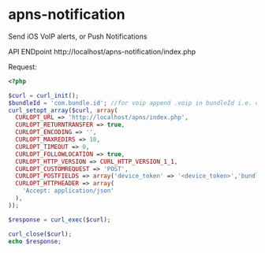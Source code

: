 # apns-notification

Send iOS VoIP alerts, or Push Notifications

API ENDpoint http://localhost/apns-notification/index.php

Request:

```php
<?php

$curl = curl_init();
$bundleId = 'com.bundle.id'; //for voip append .voip in bundleId i.e. com.bundle.id.voip
curl_setopt_array($curl, array(
  CURLOPT_URL => 'http://localhost/apns/index.php',
  CURLOPT_RETURNTRANSFER => true,
  CURLOPT_ENCODING => '',
  CURLOPT_MAXREDIRS => 10,
  CURLOPT_TIMEOUT => 0,
  CURLOPT_FOLLOWLOCATION => true,
  CURLOPT_HTTP_VERSION => CURL_HTTP_VERSION_1_1,
  CURLOPT_CUSTOMREQUEST => 'POST',
  CURLOPT_POSTFIELDS => array('device_token' => '<device_token>','bundle_id' => $bundleId,'team_id' => '<ABCTEAM>','key_id' => '<ABCKEY1>','title' => '<title>','body' => '<body>','cert'=> new CURLFILE('</path_to_key_file/file.p8>')),
  CURLOPT_HTTPHEADER => array(
    'Accept: application/json'
  ),
));

$response = curl_exec($curl);

curl_close($curl);
echo $response;

```
